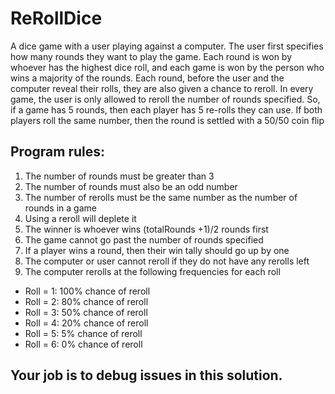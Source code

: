 # ReRollDice
A dice game with a user playing against a computer.  The user first specifies how many rounds they want to play the game.  Each round is won by whoever has the highest dice roll, and each game is won by the person who wins a majority of the rounds.  Each round, before the user and the computer reveal their rolls, they are also given a chance to reroll.  In every game, the user is only allowed to reroll the number of rounds specified.  So, if a game has 5 rounds, then each player has 5 re-rolls they can use.  If both players roll the same number, then the round is settled with a 50/50 coin flip

## Program rules:
1.	The number of rounds must be greater than 3
1.	The number of rounds must also be an odd number
1.  The number of rerolls must be the same number as the number of rounds in a game
1.	Using a reroll will deplete it
1.	The winner is whoever wins (totalRounds +1)/2 rounds first
1.	The game cannot go past the number of rounds specified
1.	If a player wins a round, then their win tally should go up by one
1.	The computer or user cannot reroll if they do not have any rerolls left
1.	The computer rerolls at the following frequencies for each roll
*	Roll = 1: 100% chance of reroll
*	Roll = 2: 80% chance of reroll
*	Roll = 3: 50% chance of reroll
*	Roll = 4: 20% chance of reroll
*	Roll = 5: 5% chance of reroll
*	Roll = 6: 0% chance of reroll


## Your job is to debug issues in this solution.
